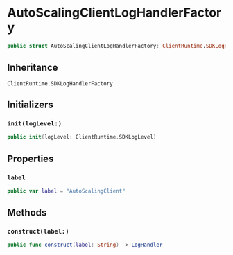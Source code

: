 # AutoScalingClientLogHandlerFactory

``` swift
public struct AutoScalingClientLogHandlerFactory: ClientRuntime.SDKLogHandlerFactory 
```

## Inheritance

`ClientRuntime.SDKLogHandlerFactory`

## Initializers

### `init(logLevel:)`

``` swift
public init(logLevel: ClientRuntime.SDKLogLevel) 
```

## Properties

### `label`

``` swift
public var label = "AutoScalingClient"
```

## Methods

### `construct(label:)`

``` swift
public func construct(label: String) -> LogHandler 
```

